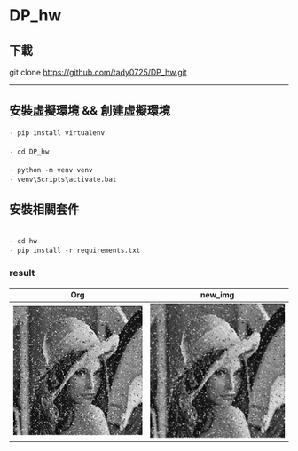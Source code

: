 # DP_hw

## 下載
git clone https://github.com/tady0725/DP_hw.git 

--- 

## 安裝虛擬環境 && 創建虛擬環境

```markdown
- pip install virtualenv

- cd DP_hw

- python -m venv venv
- venv\Scripts\activate.bat
```



## 安裝相關套件
```markdown

- cd hw
- pip install -r requirements.txt

```


### result
|   Org | new_img | 
| ----- | ------- | 
| ![Logo](hw/noise_img.jpg) | ![Logo](hw/clean.png)   | 


